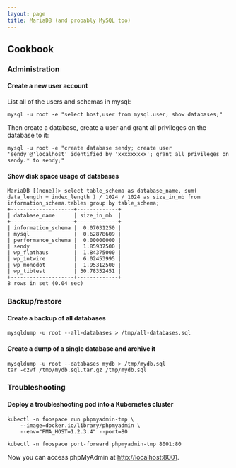 ```yaml
---
layout: page
title: MariaDB (and probably MySQL too)
---
```


## Cookbook

### Administration

#### Create a new user account

List all of the users and schemas in mysql:

```
mysql -u root -e "select host,user from mysql.user; show databases;"
```

Then create a database, create a user and grant all privileges on the database to it:

```
mysql -u root -e "create database sendy; create user 'sendy'@'localhost' identified by 'xxxxxxxxx'; grant all privileges on sendy.* to sendy;"
```

#### Show disk space usage of databases

```
MariaDB [(none)]> select table_schema as database_name, sum( data_length + index_length ) / 1024 / 1024 as size_in_mb from information_schema.tables group by table_schema;
+--------------------+-------------+
| database_name      | size_in_mb  |
+--------------------+-------------+
| information_schema |  0.07031250 |
| mysql              |  0.62878609 |
| performance_schema |  0.00000000 |
| sendy              |  1.85937500 |
| wp_flathaus        |  1.84375000 |
| wp_intwire         |  6.02453995 |
| wp_monodot         |  1.95312500 |
| wp_tibtest         | 30.78352451 |
+--------------------+-------------+
8 rows in set (0.04 sec)
```


### Backup/restore

#### Create a backup of all databases

```
mysqldump -u root --all-databases > /tmp/all-databases.sql
```

#### Create a dump of a single database and archive it

```
mysqldump -u root --databases mydb > /tmp/mydb.sql
tar -czvf /tmp/mydb.sql.tar.gz /tmp/mydb.sql
```



### Troubleshooting

#### Deploy a troubleshooting pod into a Kubernetes cluster

```
kubectl -n foospace run phpmyadmin-tmp \
    --image=docker.io/library/phpmyadmin \
    --env="PMA_HOST=1.2.3.4" --port=80

kubectl -n foospace port-forward phpmyadmin-tmp 8001:80
```

Now you can access phpMyAdmin at <http://localhost:8001>.

